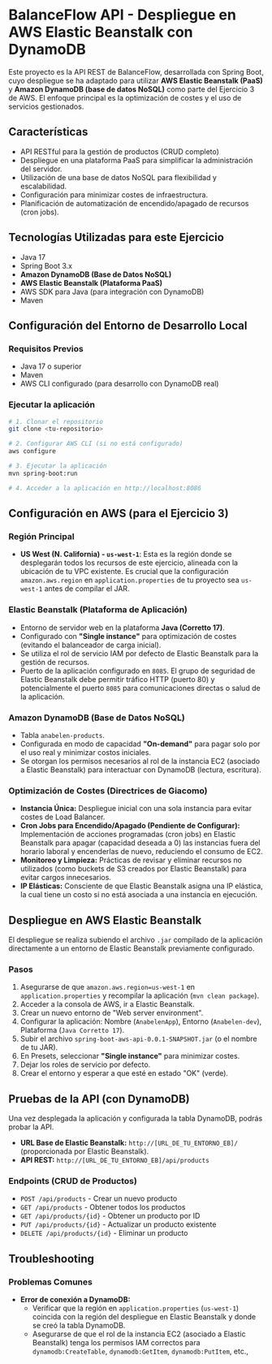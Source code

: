 # BalanceFlow API - Despliegue en AWS Elastic Beanstalk con DynamoDB

Este proyecto es la API REST de BalanceFlow, desarrollada con Spring Boot, cuyo despliegue se ha adaptado para utilizar **AWS Elastic Beanstalk (PaaS)** y **Amazon DynamoDB (base de datos NoSQL)** como parte del Ejercicio 3 de AWS. El enfoque principal es la optimización de costes y el uso de servicios gestionados.

## Características

-   API RESTful para la gestión de productos (CRUD completo)
-   Despliegue en una plataforma PaaS para simplificar la administración del servidor.
-   Utilización de una base de datos NoSQL para flexibilidad y escalabilidad.
-   Configuración para minimizar costes de infraestructura.
-   Planificación de automatización de encendido/apagado de recursos (cron jobs).

## Tecnologías Utilizadas para este Ejercicio

-   Java 17
-   Spring Boot 3.x
-   **Amazon DynamoDB (Base de Datos NoSQL)**
-   **AWS Elastic Beanstalk (Plataforma PaaS)**
-   AWS SDK para Java (para integración con DynamoDB)
-   Maven

## Configuración del Entorno de Desarrollo Local

### Requisitos Previos
-   Java 17 o superior
-   Maven
-   AWS CLI configurado (para desarrollo con DynamoDB real)

### Ejecutar la aplicación
```bash
# 1. Clonar el repositorio
git clone <tu-repositorio>

# 2. Configurar AWS CLI (si no está configurado)
aws configure

# 3. Ejecutar la aplicación
mvn spring-boot:run

# 4. Acceder a la aplicación en http://localhost:8086
```

## Configuración en AWS (para el Ejercicio 3)

### Región Principal
-   **US West (N. California) - `us-west-1`**: Esta es la región donde se desplegarán todos los recursos de este ejercicio, alineada con la ubicación de tu VPC existente. Es crucial que la configuración `amazon.aws.region` en `application.properties` de tu proyecto sea `us-west-1` antes de compilar el JAR.

### Elastic Beanstalk (Plataforma de Aplicación)
-   Entorno de servidor web en la plataforma **Java (Corretto 17)**.
-   Configurado con **"Single instance"** para optimización de costes (evitando el balanceador de carga inicial).
-   Se utiliza el rol de servicio IAM por defecto de Elastic Beanstalk para la gestión de recursos.
-   Puerto de la aplicación configurado en `8085`. El grupo de seguridad de Elastic Beanstalk debe permitir tráfico HTTP (puerto 80) y potencialmente el puerto `8085` para comunicaciones directas o salud de la aplicación.

### Amazon DynamoDB (Base de Datos NoSQL)
-   Tabla `anabelen-products`.
-   Configurada en modo de capacidad **"On-demand"** para pagar solo por el uso real y minimizar costos iniciales.
-   Se otorgan los permisos necesarios al rol de la instancia EC2 (asociado a Elastic Beanstalk) para interactuar con DynamoDB (lectura, escritura).

### Optimización de Costes (Directrices de Giacomo)
-   **Instancia Única:** Despliegue inicial con una sola instancia para evitar costes de Load Balancer.
-   **Cron Jobs para Encendido/Apagado (Pendiente de Configurar):** Implementación de acciones programadas (cron jobs) en Elastic Beanstalk para apagar (capacidad deseada a 0) las instancias fuera del horario laboral y encenderlas de nuevo, reduciendo el consumo de EC2.
-   **Monitoreo y Limpieza:** Prácticas de revisar y eliminar recursos no utilizados (como buckets de S3 creados por Elastic Beanstalk) para evitar cargos innecesarios.
-   **IP Elásticas:** Consciente de que Elastic Beanstalk asigna una IP elástica, la cual tiene un costo si no está asociada a una instancia en ejecución.

## Despliegue en AWS Elastic Beanstalk

El despliegue se realiza subiendo el archivo `.jar` compilado de la aplicación directamente a un entorno de Elastic Beanstalk previamente configurado.

### Pasos
1.  Asegurarse de que `amazon.aws.region=us-west-1` en `application.properties` y recompilar la aplicación (`mvn clean package`).
2.  Acceder a la consola de AWS, ir a Elastic Beanstalk.
3.  Crear un nuevo entorno de "Web server environment".
4.  Configurar la aplicación: Nombre (`AnabelenApp`), Entorno (`Anabelen-dev`), Plataforma (`Java Corretto 17`).
5.  Subir el archivo `spring-boot-aws-api-0.0.1-SNAPSHOT.jar` (o el nombre de tu JAR).
6.  En Presets, seleccionar **"Single instance"** para minimizar costes.
7.  Dejar los roles de servicio por defecto.
8.  Crear el entorno y esperar a que esté en estado "OK" (verde).

## Pruebas de la API (con DynamoDB)

Una vez desplegada la aplicación y configurada la tabla DynamoDB, podrás probar la API.

-   **URL Base de Elastic Beanstalk:** `http://[URL_DE_TU_ENTORNO_EB]/` (proporcionada por Elastic Beanstalk).
-   **API REST:** `http://[URL_DE_TU_ENTORNO_EB]/api/products`

### Endpoints (CRUD de Productos)
-   `POST /api/products` - Crear un nuevo producto
-   `GET /api/products` - Obtener todos los productos
-   `GET /api/products/{id}` - Obtener un producto por ID
-   `PUT /api/products/{id}` - Actualizar un producto existente
-   `DELETE /api/products/{id}` - Eliminar un producto

## Troubleshooting

### Problemas Comunes
-   **Error de conexión a DynamoDB:**
    -   Verificar que la región en `application.properties` (`us-west-1`) coincida con la región del despliegue en Elastic Beanstalk y donde se creó la tabla DynamoDB.
    -   Asegurarse de que el rol de la instancia EC2 (asociado a Elastic Beanstalk) tenga los permisos IAM correctos para `dynamodb:CreateTable`, `dynamodb:GetItem`, `dynamodb:PutItem`, etc.,